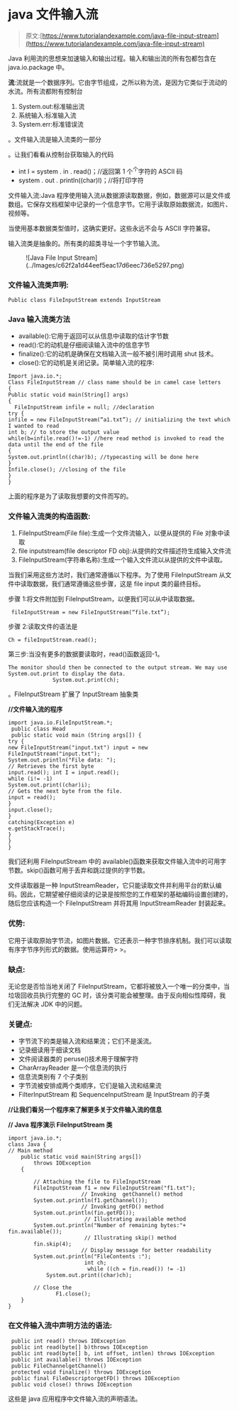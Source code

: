# java 文件输入流

> 原文:[https://www.tutorialandexample.com/java-file-input-stream](https://www.tutorialandexample.com/java-file-input-stream)

Java 利用流的思想来加速输入和输出过程。输入和输出流的所有包都包含在 java.io.package 中。

**流**:流就是一个数据序列。它由字节组成，之所以称为流，是因为它类似于流动的水流。所有流都附有控制台

1.  System.out:标准输出流
2.  系统输入:标准输入流
3.  System.err:标准错误流

。文件输入流是输入流类的一部分

。让我们看看从控制台获取输入的代码

*   int I = system . in . read()；//返回第 1 个<sup>个</sup>字符的 ASCII 码
*   system . out . println((char)I)；//将打印字符

文件输入流:Java 程序使用输入流从数据源读取数据，例如，数据源可以是文件或数组。它保存文档框架中记录的一个信息字节。它用于读取原始数据流，如图片、视频等。

当使用基本数据类型值时，这确实更好。这些永远不会与 ASCII 字符兼容。

输入流类是抽象的。所有类的超类寻址一个字节输入流。

<figure class="wp-block-image">![Java File Input Stream](../Images/c62f2a1d44eef5eac17d6eec736e5297.png)</figure>

### 文件输入流类声明:

```
Public class FileInputStream extends InputStream
```

### Java 输入流类方法

*   available():它用于返回可以从信息中读取的估计字节数
*   read():它的动机是仔细阅读输入流中的信息字节
*   finalize():它的动机是确保在文档输入流一般不被引用时调用 shut 技术。
*   close():它的动机是关闭记录。简单输入流的程序:

```
Import java.io.*;
Class FileInputStream // class name should be in camel case letters
{
Public static void main(String[] args)
{
  FileInputStream infile = null; //declaration
try {
infile = new FileInputStream(“a1.txt”); // initializing the text which I wanted to read
int b; // to store the output value
while(b=infile.read()!=-1) //here read method is invoked to read the data until the end of the file
{
System.out.println((char)b); //typecasting will be done here
}
Infile.close(); //closing of the file
} 
} 
```

上面的程序是为了读取我想要的文件而写的。

### 文件输入流类的构造函数:

1.  FileInputStream(File file):生成一个文件流输入，以便从提供的 File 对象中读取
2.  file inputstream(file descriptor FD obj):从提供的文件描述符生成输入文件流
3.  FileInputStream(字符串名称):生成一个输入文件流以从提供的文件中读取。

当我们采用这些方法时，我们通常遵循以下程序。为了使用 FileInputStream 从文件中读取数据，我们通常遵循这些步骤，这是 file input 类的最终目标。

步骤 1:将文件附加到 FileInputStream，以便我们可以从中读取数据。

```
 fileInputStream = new FileInputStream(“file.txt”);
```

步骤 2:读取文件的语法是

```
Ch = fileInputStream.read();
```

第三步:当没有更多的数据要读取时，read()函数返回-1。

```
The monitor should then be connected to the output stream. We may use System.out.print to display the data.
              System.out.print(ch); 
```

。FileInputStream 扩展了 InputStream 抽象类

**//文件输入流的程序**

```
import java.io.FileInputStream.*;
 public class Head
 public static void main (String args[]) {
try {
new FileInputStream("input.txt") input = new FileInputStream("input.txt");
System.out.println("File data: ");
// Retrieves the first byte
input.read(); int I = input.read();
while (i!= -1)
System.out.print((char)i);
// Gets the next byte from the file.
input = read();
}
input.close();
}
catching(Exception e)
e.getStackTrace();
}
}
} 
```

我们还利用 FileInputStream 中的 available()函数来获取文件输入流中的可用字节数。skip()函数可用于丢弃和跳过提供的字节数。

文件读取器是一种 InputStreamReader，它只能读取文件并利用平台的默认编码。因此，它期望被仔细阅读的记录是按照您的工作框架的基础编码设置创建的，随后您应该构造一个 FileInputStream 并将其用 InputStreamReader 封装起来。

### 优势:

它用于读取原始字节流，如图片数据。它还表示一种字节排序机制。我们可以读取有序字节序列形式的数据。使用运算符> >。

### 缺点:

无论您是否恰当地关闭了 FileInputStream，它都将被放入一个唯一的分类中，当垃圾回收员执行完整的 GC 时，该分类可能会被整理。由于反向相似性障碍，我们无法解决 JDK 中的问题。

### 关键点:

*   字节流下的类是输入流和结果流；它们不是溪流。
*   记录细读用于细读文档
*   文件阅读器类的 peruse()技术用于理解字符
*   CharArrayReader 是一个信息流的执行
*   信息流类别有 7 个子类别
*   字节流被安排成两个类顺序，它们是输入流和结果流
*   FilterInputStream 和 SequenceInputStream 是 InputStream 的子类

**//让我们看另一个程序来了解更多关于文件输入流的信息**

**// Java 程序演示 FileInputStream 类**

```
import java.io.*;
class Java {
// Main method
	public static void main(String args[])
		throws IOException
	{

		// Attaching the file to FileInputStream
		FileInputStream f1 = new FileInputStream("f1.txt");
                       // Invoking  getChannel() method
		System.out.println(f1.getChannel());
                       // Invoking getFD() method
		System.out.println(fin.getFD());
                        // Illustrating available method
		System.out.println("Number of remaining bytes:"+ fin.available());
                        // Illustrating skip() method
		fin.skip(4);
                       // Display message for better readability
		System.out.println("FileContents :");
                        int ch;
                         while ((ch = fin.read()) != -1)
			System.out.print((char)ch);

		// Close the 
	           F1.close();
	}
} 
```

### 在文件输入流中声明方法的语法:

```
 public int read() throws IOException
 public int read(byte[] b)throws IOException
 public int read(byte[] b, int offset, intlen) throws IOException
 public int available() throws IOException
 public FileChannelgetChannel()
 protected void finalize() throws IOException
 public final FileDescriptorgetFD() throws IOException
 public void close() throws IOException 
```

这些是 java 应用程序中文件输入流的声明语法。